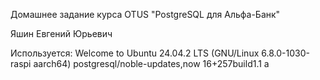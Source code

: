 Домашнее задание курса OTUS "PostgreSQL для Альфа-Банк"

Яшин Евгений Юрьевич

Используется:
Welcome to Ubuntu 24.04.2 LTS (GNU/Linux 6.8.0-1030-raspi aarch64)
postgresql/noble-updates,now 16+257build1.1 a
